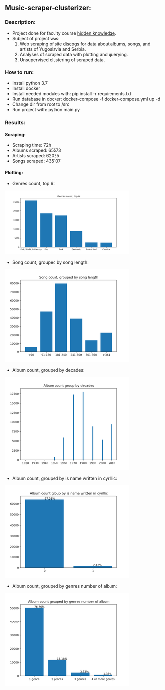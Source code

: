 ## Music-scraper-clusterizer:

### Description:
* Project done for faculty course [hidden knowledge](http://rti.etf.bg.ac.rs/rti/ms1psz/). 
* Subject of project was:
    1. Web scraping of site [discogs](https://www.discogs.com/) for data about albums, songs, and artists
    of Yugoslavia and Serbia.
    2. Analyses of scraped data with plotting and querying.
    3. Unsupervised clustering of scraped data.
    
### How to run:
* Install python 3.7
* Install docker
* Install needed modules with: pip install -r requirements.txt
* Run database in docker: docker-compose -f docker-compose.yml up -d
* Change dir from root to /src
* Run project with: python main.py

### Results:

#### Scraping:

* Scraping time: 72h
* Albums scraped: 65573
* Artists scraped: 62025
* Songs scraped: 435107

#### Plotting:
* Genres count, top 6:
<img src="result_plots/Figure_1.png" width="400"/>

* Song count, grouped by song length:
<img src="result_plots/Figure_2.png" width="400"/>

* Album count, grouped by decades:
<img src="result_plots/Figure_3.png" width="400"/>

* Album count, grouped by is name written in cyrillic:
<img src="result_plots/Figure_4.png" width="400"/>

* Album count, grouped by genres number of album:
<img src="result_plots/Figure_5.png" width="400"/>
